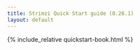 ```yaml
---
title: Strimzi Quick Start guide (0.26.1)
layout: default
---
```


{% include_relative quickstart-book.html %}
